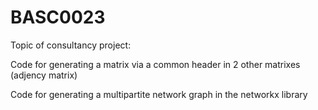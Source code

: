 # BASC0023

Topic of consultancy project:

Code for generating a matrix via a common header in 2 other matrixes (adjency matrix)

Code for generating a multipartite network graph in the networkx library


